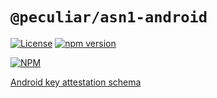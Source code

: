 # `@peculiar/asn1-android`

[![License](https://img.shields.io/badge/license-MIT-green.svg?style=flat)](https://raw.githubusercontent.com/PeculiarVentures/asn1-schema/master/packages/android/LICENSE.md)
[![npm version](https://badge.fury.io/js/%40peculiar%2Fasn1-android.svg)](https://badge.fury.io/js/%40peculiar%2Fasn1-android)

[![NPM](https://nodei.co/npm/@peculiar/asn1-android.png)](https://nodei.co/npm/@peculiar/asn1-android/)

[Android key attestation schema](https://source.android.com/security/keystore/attestation#schema)